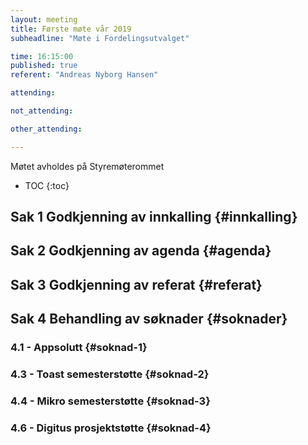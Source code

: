 ```yaml
---
layout: meeting
title: Første møte vår 2019
subheadline: "Møte i Fordelingsutvalget"

time: 16:15:00
published: true
referent: "Andreas Nyborg Hansen"

attending:

not_attending:

other_attending:

---
```


Møtet avholdes på Styremøterommet

* TOC
{:toc}

## Sak 1 Godkjenning av innkalling {#innkalling}
## Sak 2 Godkjenning av agenda {#agenda}
## Sak 3 Godkjenning av referat {#referat}
## Sak 4 Behandling av søknader {#soknader}
### 4.1 -  Appsolutt {#soknad-1}
### 4.3 -  Toast semesterstøtte {#soknad-2}
### 4.4 -  Mikro semesterstøtte {#soknad-3}
### 4.6 -  Digitus prosjektstøtte {#soknad-4}
